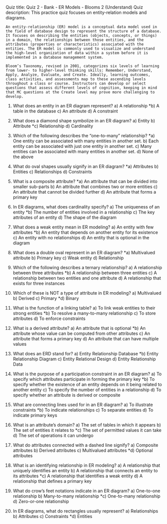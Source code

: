 Quiz title: Quiz 2 - Bank - ER Models - Blooms 2 (Understand)
Quiz description: This practice quiz focuses on entity-relation models and diagrams. 

    An entity-relationship (ER) model is a conceptual data model used in the field of database design to represent the structure of a database. It focuses on describing the entities (objects, concepts, or things) in a domain, the relationships between those entities, and the attributes (properties or characteristics) associated with the entities. The ER model is commonly used to visualize and understand the high-level organization of data within a system before it is implemented in a database management system.

    Bloom’s Taxonomy, revised in 2001, categorizes six levels of learning from lower- to higher-level thinking skills: Remember, Understand, Apply, Analyze, Evaluate, and Create. Ideally, learning outcomes, class activities, and assessments map to these ascending levels throughout a class or course. Instructors can develop or select questions that assess different levels of cognition, keeping in mind that MC questions at the Create level may prove more challenging to develop.


1. What does an entity in an ER diagram represent?
a) A relationship
*b) A table in the database
c) An attribute
d) A constraint

2. What does a diamond shape symbolize in an ER diagram?
a) Entity
b) Attribute
*c) Relationship
d) Cardinality

3. Which of the following describes the “one-to-many” relationship?
*a) One entity can be associated with many entities in another set.
b) Each entity can be associated with just one entity in another set.
c) Many entities can be associated with many entities in another set.
d) None of the above

4. What do oval shapes usually signify in an ER diagram?
*a) Attributes
b) Entities
c) Relationships
d) Constraints

5. What is a composite attribute?
*a) An attribute that can be divided into smaller sub-parts
b) An attribute that combines two or more entities
c) An attribute that cannot be divided further
d) An attribute that forms a primary key

6. In ER diagrams, what does cardinality specify?
a) The uniqueness of an entity
*b) The number of entities involved in a relationship
c) The key attributes of an entity
d) The shape of the diagram

7. What does a weak entity mean in ER modeling?
a) An entity with few attributes
*b) An entity that depends on another entity for its existence
c) An entity with no relationships
d) An entity that is optional in the diagram


8. What does a double oval represent in an ER diagram?
*a) Multivalued attribute
b) Primary key
c) Weak entity
d) Relationship


9. Which of the following describes a ternary relationship?
a) A relationship between three attributes
*b) A relationship between three entities
c) A relationship between two entities and one attribute
d) A relationship that exists for three instances


10. Which of these is NOT a type of attribute in ER modeling?
a) Multivalued
b) Derived
c) Primary
*d) Binary


11. What is the function of a linking table?
a) To link weak entities to their strong entities
*b) To resolve a many-to-many relationship
c) To store attributes
d) To enforce constraints


12. What is a derived attribute?
a) An attribute that is optional
*b) An attribute whose value can be computed from other attributes
c) An attribute that forms a primary key
d) An attribute that can have multiple values

13. What does an ERD stand for?
a) Entity Relationship Database
*b) Entity Relationship Diagram
c) Entity Relational Design
d) Entity Relationship Data

14. What is the purpose of a participation constraint in an ER diagram?
a) To specify which attributes participate in forming the primary key
*b) To specify whether the existence of an entity depends on it being related to another entity
c) To specify the number of entities in a relationship
d) To specify whether an attribute is derived or composite

15. What are connecting lines used for in an ER diagram?
a) To illustrate constraints
*b) To indicate relationships
c) To separate entities
d) To indicate primary keys

16. What is an attribute’s domain?
a) The set of tables in which it appears
b) The set of entities it relates to
*c) The set of permitted values it can take
d) The set of operations it can undergo

17. What do attributes connected with a dashed line signify?
a) Composite attributes
b) Derived attributes
c) Multivalued attributes
*d) Optional attributes

18. What is an identifying relationship in ER modeling?
a) A relationship that uniquely identifies an entity
b) A relationship that connects an entity to its attributes
*c) A relationship that identifies a weak entity
d) A relationship that defines a primary key

19. What do crow’s feet notations indicate in an ER diagram?
a) One-to-one relationship
b) Many-to-many relationship
*c) One-to-many relationship
d) Zero-or-one relationship

20. In ER diagrams, what do rectangles usually represent?
a) Relationships
b) Attributes
c) Constraints
*d) Entities



